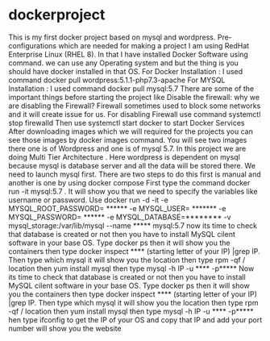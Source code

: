 # dockerproject

This is my first docker project based on mysql and wordpress. 
Pre-configurations which are needed for making a project
I am using RedHat Enterprise Linux (RHEL 8). In that I have installed Docker Software using command. we can use any Operating system and but the thing is you should have docker installed in that OS.
 For Docker Installation : I used command docker pull wordpress:5.1.1-php7.3-apache
For MYSQL Installation : I used command docker pull mysql:5.7
 There are some of the important things before starting the project like Disable the firewall:
why we are disabling the Firewall?
Firewall sometimes used to block some networks and it will create issue for us. For disabling Firewall use command systemctl stop firewalld
Then use systemctl start docker to start Docker Services
After downloading images which we will required for the projects you can see those images by docker images command. You will see two images there one is of Wordpress and one is of mysql 5.7.
In this project we are doing Multi Tier Architecture . Here wordpress is dependent on mysql because mysql is database server and all the data will be stored there. We need to launch mysql first. There are two steps to do this first is manual and another is one by using docker compose
First type the command docker run -it mysql:5.7 . It will show you that we need to specify the variables like username or password.
 Use docker run -d -it -e MYSQL_ROOT_PASSWORD= ****** -e MYSQL_USER= ******* -e MYSQL_PASSWORD= ****** -e MYSQL_DATABASE=******** -v mysql_storage:/var/lib/mysql --name ***** mysql:5.7
now its time to check that database is created or not then you have to install MySQL cilent software in your base OS. Type docker ps then it will show you the containers then type docker inspect **** (starting letter of your IP) |grep IP. Then type which mysql it will show you the location then type rpm -qf / location then yum install mysql then type mysql -h IP -u **** -p*****
Now its time to check that database is created or not then you have to install MySQL cilent software in your base OS. Type docker ps then it will show you the containers then type docker inspect **** (starting letter of your IP) |grep IP. Then type which mysql it will show you the location then type rpm -qf / location then yum install mysql then type mysql -h IP -u **** -p*****
hen type ifconfig to get the IP of your OS and copy that IP and add your port number will show you the website

